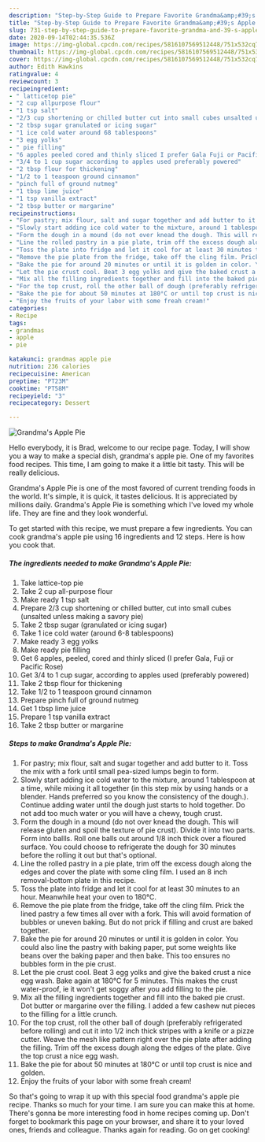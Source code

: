 ```yaml
---
description: "Step-by-Step Guide to Prepare Favorite Grandma&amp;#39;s Apple Pie"
title: "Step-by-Step Guide to Prepare Favorite Grandma&amp;#39;s Apple Pie"
slug: 731-step-by-step-guide-to-prepare-favorite-grandma-and-39-s-apple-pie
date: 2020-09-14T02:44:35.536Z
image: https://img-global.cpcdn.com/recipes/5816107569512448/751x532cq70/grandmas-apple-pie-recipe-main-photo.jpg
thumbnail: https://img-global.cpcdn.com/recipes/5816107569512448/751x532cq70/grandmas-apple-pie-recipe-main-photo.jpg
cover: https://img-global.cpcdn.com/recipes/5816107569512448/751x532cq70/grandmas-apple-pie-recipe-main-photo.jpg
author: Edith Hawkins
ratingvalue: 4
reviewcount: 3
recipeingredient:
- " latticetop pie"
- "2 cup allpurpose flour"
- "1 tsp salt"
- "2/3 cup shortening or chilled butter cut into small cubes unsalted unless making a savory pie"
- "2 tbsp sugar granulated or icing sugar"
- "1 ice cold water around 68 tablespoons"
- "3 egg yolks"
- " pie filling"
- "6 apples peeled cored and thinly sliced I prefer Gala Fuji or Pacific Rose"
- "3/4 to 1 cup sugar according to apples used preferably powered"
- "2 tbsp flour for thickening"
- "1/2 to 1 teaspoon ground cinnamon"
- "pinch full of ground nutmeg"
- "1 tbsp lime juice"
- "1 tsp vanilla extract"
- "2 tbsp butter or margarine"
recipeinstructions:
- "For pastry; mix flour, salt and sugar together and add butter to it. Toss the mix with a fork until small pea-sized lumps begin to form."
- "Slowly start adding ice cold water to the mixture, around 1 tablespoon at a time, while mixing it all together (in this step mix by using hands or a blender. Hands preferred so you know the consistency of the dough.). Continue adding water until the dough just starts to hold together. Do not add too much water or you will have a chewy, tough crust."
- "Form the dough in a mound (do not over knead the dough. This will release gluten and spoil the texture of pie crust). Divide it into two parts. Form into ballls. Roll one balls out around 1/8 inch thick over a floured surface. You could choose to refrigerate the dough for 30 minutes before the rolling it out but that&#39;s optional."
- "Line the rolled pastry in a pie plate, trim off the excess dough along the edges and cover the plate with some cling film. I used an 8 inch removal-bottom plate in this recipe."
- "Toss the plate into fridge and let it cool for at least 30 minutes to an hour. Meanwhile heat your oven to 180°C."
- "Remove the pie plate from the fridge, take off the cling film. Prick the lined pastry a few times all over with a fork. This will avoid formation of bubbles or uneven baking. But do not prick if filling and crust are baked together."
- "Bake the pie for around 20 minutes or until it is golden in color. You could also line the pastry with baking paper, put some weights like beans over the baking paper and then bake. This too ensures no bubbles form in the pie crust."
- "Let the pie crust cool. Beat 3 egg yolks and give the baked crust a nice egg wash. Bake again at 180°C for 5 minutes. This makes the crust water-proof, ie it won&#39;t get soggy after you add filling to the pie."
- "Mix all the filling ingredients together and fill into the baked pie crust. Dot butter or margarine over the filling. I added a few cashew nut pieces to the filling for a little crunch."
- "For the top crust, roll the other ball of dough (preferably refrigerated before rolling) and cut it into 1/2 inch thick stripes with a knife or a pizze cutter. Weave the mesh like pattern right over the pie plate after adding the filling. Trim off the excess dough along the edges of the plate. Give the top crust a nice egg wash."
- "Bake the pie for about 50 minutes at 180°C or until top crust is nice and golden."
- "Enjoy the fruits of your labor with some freah cream!"
categories:
- Recipe
tags:
- grandmas
- apple
- pie

katakunci: grandmas apple pie 
nutrition: 236 calories
recipecuisine: American
preptime: "PT23M"
cooktime: "PT58M"
recipeyield: "3"
recipecategory: Dessert

---
```



![Grandma&#39;s Apple Pie](https://img-global.cpcdn.com/recipes/5816107569512448/751x532cq70/grandmas-apple-pie-recipe-main-photo.jpg)

Hello everybody, it is Brad, welcome to our recipe page. Today, I will show you a way to make a special dish, grandma&#39;s apple pie. One of my favorites food recipes. This time, I am going to make it a little bit tasty. This will be really delicious.



Grandma&#39;s Apple Pie is one of the most favored of current trending foods in the world. It's simple, it is quick, it tastes delicious. It is appreciated by millions daily. Grandma&#39;s Apple Pie is something which I've loved my whole life. They are fine and they look wonderful.


To get started with this recipe, we must prepare a few ingredients. You can cook grandma&#39;s apple pie using 16 ingredients and 12 steps. Here is how you cook that.

<!--inarticleads1-->

##### The ingredients needed to make Grandma&#39;s Apple Pie:

1. Take  lattice-top pie
1. Take 2 cup all-purpose flour
1. Make ready 1 tsp salt
1. Prepare 2/3 cup shortening or chilled butter, cut into small cubes (unsalted unless making a savory pie)
1. Take 2 tbsp sugar (granulated or icing sugar)
1. Take 1 ice cold water (around 6-8 tablespoons)
1. Make ready 3 egg yolks
1. Make ready  pie filling
1. Get 6 apples, peeled, cored and thinly sliced (I prefer Gala, Fuji or Pacific Rose)
1. Get 3/4 to 1 cup sugar, according to apples used (preferably powered)
1. Take 2 tbsp flour for thickening
1. Take 1/2 to 1 teaspoon ground cinnamon
1. Prepare pinch full of ground nutmeg
1. Get 1 tbsp lime juice
1. Prepare 1 tsp vanilla extract
1. Take 2 tbsp butter or margarine




<!--inarticleads2-->

##### Steps to make Grandma&#39;s Apple Pie:

1. For pastry; mix flour, salt and sugar together and add butter to it. Toss the mix with a fork until small pea-sized lumps begin to form.
1. Slowly start adding ice cold water to the mixture, around 1 tablespoon at a time, while mixing it all together (in this step mix by using hands or a blender. Hands preferred so you know the consistency of the dough.). Continue adding water until the dough just starts to hold together. Do not add too much water or you will have a chewy, tough crust.
1. Form the dough in a mound (do not over knead the dough. This will release gluten and spoil the texture of pie crust). Divide it into two parts. Form into ballls. Roll one balls out around 1/8 inch thick over a floured surface. You could choose to refrigerate the dough for 30 minutes before the rolling it out but that&#39;s optional.
1. Line the rolled pastry in a pie plate, trim off the excess dough along the edges and cover the plate with some cling film. I used an 8 inch removal-bottom plate in this recipe.
1. Toss the plate into fridge and let it cool for at least 30 minutes to an hour. Meanwhile heat your oven to 180°C.
1. Remove the pie plate from the fridge, take off the cling film. Prick the lined pastry a few times all over with a fork. This will avoid formation of bubbles or uneven baking. But do not prick if filling and crust are baked together.
1. Bake the pie for around 20 minutes or until it is golden in color. You could also line the pastry with baking paper, put some weights like beans over the baking paper and then bake. This too ensures no bubbles form in the pie crust.
1. Let the pie crust cool. Beat 3 egg yolks and give the baked crust a nice egg wash. Bake again at 180°C for 5 minutes. This makes the crust water-proof, ie it won&#39;t get soggy after you add filling to the pie.
1. Mix all the filling ingredients together and fill into the baked pie crust. Dot butter or margarine over the filling. I added a few cashew nut pieces to the filling for a little crunch.
1. For the top crust, roll the other ball of dough (preferably refrigerated before rolling) and cut it into 1/2 inch thick stripes with a knife or a pizze cutter. Weave the mesh like pattern right over the pie plate after adding the filling. Trim off the excess dough along the edges of the plate. Give the top crust a nice egg wash.
1. Bake the pie for about 50 minutes at 180°C or until top crust is nice and golden.
1. Enjoy the fruits of your labor with some freah cream!




So that's going to wrap it up with this special food grandma&#39;s apple pie recipe. Thanks so much for your time. I am sure you can make this at home. There's gonna be more interesting food in home recipes coming up. Don't forget to bookmark this page on your browser, and share it to your loved ones, friends and colleague. Thanks again for reading. Go on get cooking!
